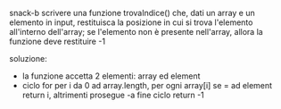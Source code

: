 snack-b
scrivere una funzione trovaIndice() che, dati un array e un elemento in input, restituisca la posizione in cui si trova l'elemento all'interno dell'array; se l'elemento non è presente nell'array, allora la funzione deve restituire -1

soluzione:
- la funzione accetta 2 elementi: array ed element
- ciclo for per i da 0 ad array.length, per ogni array[i] se = ad element return i, altrimenti prosegue
-a fine ciclo return -1